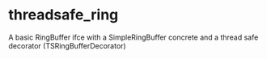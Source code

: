 # threadsafe_ring
A basic RingBuffer ifce with a SimpleRingBuffer concrete and a thread safe decorator (TSRingBufferDecorator)
